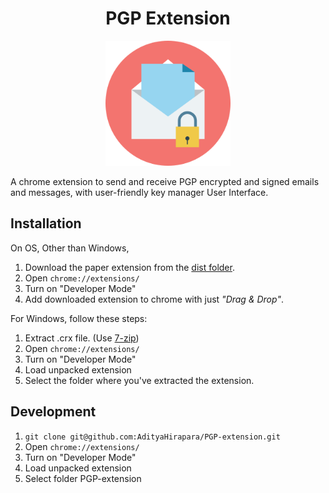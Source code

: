 <h1  align='center'>
PGP Extension
</h1> 
<p align='center'>
<img width=200 src='./resources/images/main.png' >
</p>
A chrome extension to send and receive PGP encrypted and signed emails and messages, with user-friendly key manager User Interface.

## Installation
On OS, Other than Windows,
1. Download the paper extension from the [dist folder](https://github.com/AdityaHirapara/PGP-extension/tree/master/dist).
2. Open `chrome://extensions/`
3. Turn on "Developer Mode"
4. Add downloaded extension to chrome with just *"Drag & Drop"*.

For Windows, follow these steps:
1. Extract .crx file. (Use [7-zip](http://www.7-zip.org/))
2. Open `chrome://extensions/`
3. Turn on "Developer Mode"
4. Load unpacked extension
5. Select the folder where you've extracted the extension.


## Development
1. `git clone git@github.com:AdityaHirapara/PGP-extension.git`
2. Open `chrome://extensions/`
3. Turn on "Developer Mode"
4. Load unpacked extension
5. Select folder PGP-extension